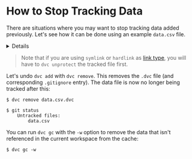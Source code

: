 # How to Stop Tracking Data

There are situations where you may want to stop tracking data added previously.
Let's see how it can be done using an example `data.csv` file.

<details>

## Click to add the sample data first

Let's `dvc add` a `data.csv` file into an example <abbr>project</abbr>, which
creates a `.dvc` file to track the data and adds it to `.gitignore`:

```dvc
$ dvc add data.csv

$ ls
data.csv    data.csv.dvc
$ cat .gitignore
/data.csv
```

</details>

> Note that if you are using `symlink` or `hardlink` as
> [link type](/doc/user-guide/large-dataset-optimization#file-link-types-for-the-dvc-cache),
> you will have to `dvc unprotect` the tracked file first.

Let's undo `dvc add` with `dvc remove`. This removes the `.dvc` file (and
corresponding `.gitignore` entry). The data file is now no longer being tracked
after this:

```dvc
$ dvc remove data.csv.dvc

$ git status
    Untracked files:
        data.csv
```

You can run `dvc gc` with the `-w` option to remove the data that isn't
referenced in the current <abbr>workspace</abbr> from the <abbr>cache</abbr>:

```dvc
$ dvc gc -w
```
